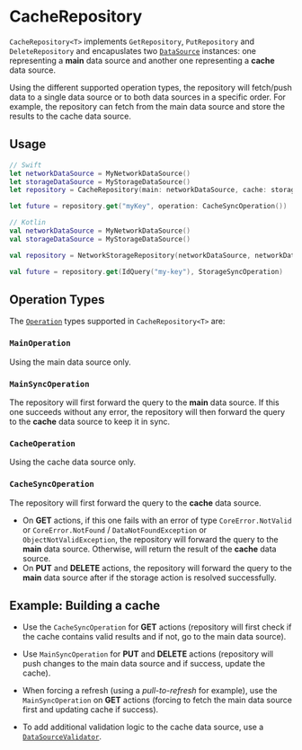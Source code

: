 # CacheRepository

`CacheRepository<T>` implements `GetRepository`, `PutRepository` and `DeleteRepository` and encapuslates two [`DataSource`](DataSource.md) instances: one representing a **main** data source and another one representing a **cache** data source.

Using the different supported operation types, the repository will fetch/push data to a single data source or to both data sources in a specific order. For example, the repository can fetch from the main data source and store the results to the cache data source. 

## Usage

```swift
// Swift
let networkDataSource = MyNetworkDataSource()
let storageDataSource = MyStorageDataSource()
let repository = CacheRepository(main: networkDataSource, cache: storageDataSource)

let future = repository.get("myKey", operation: CacheSyncOperation())
```

```kotlin
// Kotlin
val networkDataSource = MyNetworkDataSource()
val storageDataSource = MyStorageDataSource()

val repository = NetworkStorageRepository(networkDataSource, networkDataSource, networkDataSource, storageDataSource, storageDataSource, storageDataSource)

val future = repository.get(IdQuery("my-key"), StorageSyncOperation)
```

## Operation Types

The [`Operation`](Operation.md) types supported in `CacheRepository<T>` are:

### `MainOperation`

Using the main data source only.

### `MainSyncOperation`

The repository will first forward the query to the **main** data source. If this one succeeds without any error, the repository will then forward the query to the **cache** data source to keep it in sync.

### `CacheOperation`

Using the cache data source only.

### `CacheSyncOperation`

The repository will first forward the query to the **cache** data source. 

- On **GET** actions, if this one fails with an error of type `CoreError.NotValid` or `CoreError.NotFound` / `DataNotFoundException` or `ObjectNotValidException`, the repository will forward the query to the **main** data source. Otherwise, will return the result of the **cache** data source.
- On **PUT** and **DELETE** actions, the repository will forward the query to the **main** data source after if the storage action is resolved successfully.

## Example: Building a cache

-  Use the `CacheSyncOperation` for **GET** actions (repository will first check if the cache contains valid results and if not, go to the main data source).

- Use `MainSyncOperation` for **PUT** and **DELETE** actions (repository will push changes to the main data source and if success, update the cache).

- When forcing a refresh (using a *pull-to-refresh* for example), use the `MainSyncOperation` on **GET** actions (forcing to fetch the main data source first and updating cache if success).

- To add additional validation logic to the cache data source, use a [`DataSourceValidator`](DataSourceValidator.md).
